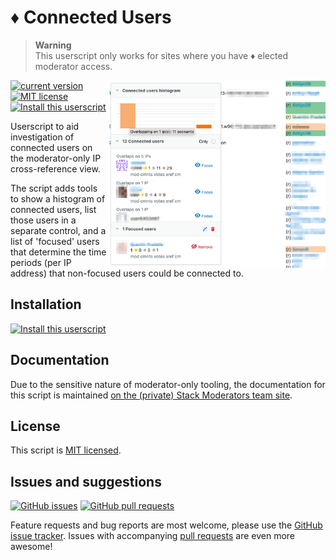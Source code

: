 # ♦ Connected Users

> **Warning**  
> This userscript only works for sites where you have ♦ elected moderator access.

<img src="./screenshot.png" alt="Screenshot" height="300px" align="right" />

[![current version][badge_current_version]][latest]
[![MIT license][badge_license]](../../LICENSE)
[![Install this userscript][badge_install]][install]


Userscript to aid investigation of connected users on the moderator-only IP cross-reference view.

The script adds tools to show a histogram of connected users, list those users in a separate control, and a list of 'focused' users that determine the time periods (per IP address) that non-focused users could be connected to.

## Installation

[![Install this userscript](https://img.shields.io/badge/install-Install%20this%20userscript-blue?style=for-the-badge&logo=Tampermonkey)][install]

## Documentation

Due to the sensitive nature of moderator-only tooling, the documentation for this script is maintained [on the (private) Stack Moderators team site](https://stackoverflowteams.com/c/moderators/articles/4997).

## License

This script is [MIT licensed](../../LICENSE).

## Issues and suggestions

[![GitHub issues][badge_issues]][issues]
[![GitHub pull requests][badge_prs]][prs]

Feature requests and bug reports are most welcome, please use the [GitHub issue tracker][issues]. Issues with accompanying [pull requests][prs] are even more awesome!

[latest]: https://github.com/mjpieters/SO-userscripts/releases/latest
[install]: https://github.com/mjpieters/SO-userscripts/releases/latest/download/connected-users.user.js
[issues]: https://github.com/mjpieters/SO-userscripts/issues?q=is:issue+is%3Aopen+label:connected-users
[prs]: https://github.com/mjpieters/SO-userscripts/pulls?q=is:pr+is%3Aopen+label:connected-users

[badge_current_version]: https://img.shields.io/github/v/tag/mjpieters/SO-userscripts?color=green&label=version&logo=github
[badge_license]: https://img.shields.io/github/license/mjpieters/SO-userscripts
[badge_install]: https://img.shields.io/badge/install-Install%20this%20userscript-blue
[badge_issues]: https://img.shields.io/github/issues/mjpieters/SO-userscripts/connected-users?label=issues
[badge_prs]: https://img.shields.io/github/issues-pr/mjpieters/SO-userscripts/connected-users?label=pull+requests